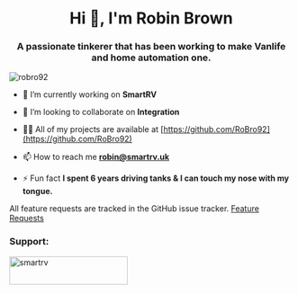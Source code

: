 <h1 align="center">Hi 👋, I'm Robin Brown</h1>
<h3 align="center">A passionate tinkerer that has been working to make Vanlife and home automation one.</h3>

<p align="left"> <img src="https://komarev.com/ghpvc/?username=robro92&label=Page%20views&color=0e75b6&style=flat" alt="robro92" /> </p>

- 🔭 I’m currently working on **SmartRV**

- 👯 I’m looking to collaborate on **Integration**

- 👨‍💻 All of my projects are available at [https://github.com/RoBro92](https://github.com/RoBro92)

- 📫 How to reach me **robin@smartrv.uk**

- ⚡ Fun fact **I spent 6 years driving tanks & I can touch my nose with my tongue.**

All feature requests are tracked in the GitHub issue tracker. 
[Feature Requests](https://github.com/RoBro92/feature-requests/issues)



<h3 align="left">Support:</h3>
<p><a href="https://ko-fi.com/smartrv"> <img align="left" src="https://cdn.ko-fi.com/cdn/kofi3.png?v=3" height="50" width="210" alt="smartrv" /></a></p><br><br>




<!---
RoBro92/RoBro92 is a ✨ special ✨ repository because its `README.md` (this file) appears on your GitHub profile.
You can click the Preview link to take a look at your changes.
--->
